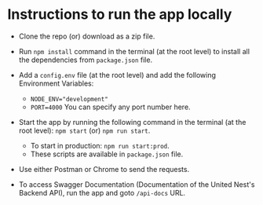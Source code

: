 # Instructions to run the app locally

- Clone the repo (or) download as a zip file.

- Run `npm install` command in the terminal (at the root level) to install all the dependencies from `package.json` file.

- Add a `config.env` file (at the root level) and add the following Environment Variables:
    - `NODE_ENV="development"`
    - `PORT=4000` You can specify any port number here.

- Start the app by running the following command in the terminal (at the root level): `npm start` (or) `npm run start`.
    - To start in production: `npm run start:prod`.
    - These scripts are available in `package.json` file.

- Use either Postman or Chrome to send the requests.

- To access Swagger Documentation (Documentation of the United Nest's Backend API), run the app and goto `/api-docs` URL.